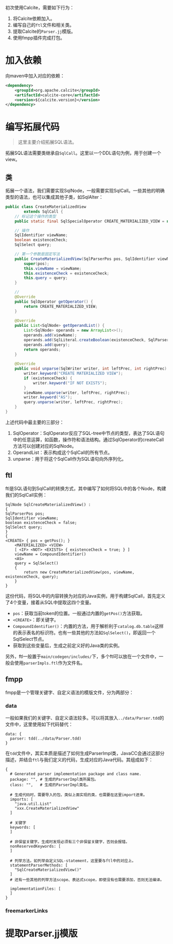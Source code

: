 初次使用Calcite，需要如下行为：
1. 将Calcite依赖加入。
2. 编写自己的`ftl`文件和相关类。
3. 提取Calcite的`Parser.jj`模版。
4. 使用fmpp插件完成打包。

# 加入依赖
向maven中加入对应的依赖：
```xml
<dependency>  
    <groupId>org.apache.calcite</groupId>  
    <artifactId>calcite-core</artifactId>  
    <version>${calcite.version}</version>  
</dependency>
```
# 编写拓展代码
> 这里主要介绍拓展SQL语法。

拓展SQL语法需要类继承自`SqlCall`。这里以一个DDL语句为例，用于创建一个view。
## 类
拓展一个语法，我们需要实现SqlNode，一般需要实现SqlCall。一些其他的明确类型的语法，也可以集成其他子类，如SqlAlter：

```java
public class CreateMaterializedView  
        extends SqlCall {
    // 标记这个操作的类型
    public static final SqlSpecialOperator CREATE_MATERIALIZED_VIEW = new SqlSpecialOperator("CREATE_MATERIALIZED_VIEW", SqlKind.OTHER_DDL);  

    // 操作
    SqlIdentifier viewName;  
    boolean existenceCheck;  
    SqlSelect query;  

	// 第一个参数是固定写法
    public CreateMaterializedView(SqlParserPos pos, SqlIdentifier viewName, boolean existenceCheck, SqlSelect query) {  
        super(pos);  
        this.viewName = viewName;  
        this.existenceCheck = existenceCheck;  
        this.query = query;  
    }  

	// 
    @Override  
    public SqlOperator getOperator() {  
        return CREATE_MATERIALIZED_VIEW;  
    }  
  
    @Override  
    public List<SqlNode> getOperandList() {  
        List<SqlNode> operands = new ArrayList<>();  
        operands.add(viewName);  
        operands.add(SqlLiteral.createBoolean(existenceCheck, SqlParserPos.ZERO));  
        operands.add(query);  
        return operands;  
    }  
  
    @Override  
    public void unparse(SqlWriter writer, int leftPrec, int rightPrec) {  
        writer.keyword("CREATE MATERIALIZED VIEW");  
        if (existenceCheck) {  
            writer.keyword("IF NOT EXISTS");  
        }  
        viewName.unparse(writer, leftPrec, rightPrec);  
        writer.keyword("AS");  
        query.unparse(writer, leftPrec, rightPrec);  
    }  
}
```
上述代码中最主要的三部分：
1. SqlOperator：SqlOperator反应了SQL-tree中节点的类型，表达了SQL语句中的任意运算，如函数，操作符和语法结构。通过SqlOperator的createCall方法可以创建对应的SqlNode。
2. OperandList：表示构成这个SqlCall的所有节点。
3. unparse：用于将这个SqlCall作为SQL语句向外序列化。
## ftl
ftl是SQL语句到SqlCall的转换方式，其中编写了如何将SQL中的各个Node，构建我们的SqlCall实例：
```ftl
SqlNode SqlCreateMaterializedView() :  
{  
SqlParserPos pos;  
SqlIdentifier viewName;  
boolean existenceCheck = false;  
SqlSelect query;  
}  
{  
<CREATE> { pos = getPos(); }  
    <MATERIALIZED> <VIEW>  
    [ <IF> <NOT> <EXISTS> { existenceCheck = true; } ]  
    viewName = CompoundIdentifier()  
    <AS>  
    query = SqlSelect()  
    {  
        return new CreateMaterializedView(pos, viewName, existenceCheck, query);  
    }  
}
```
这份代码，将SQL中的内容转换为对应的Java实例，用于构建SqlCall，首先定义了4个变量，接着从SQL中提取这四个变量。
- `pos`：获取当前token的位置。一般通过内置的`getPos()`方法获取。
- `<CREATE>`：即关键字。
- `CompoundIdentifier()`：内置的方法，用于解析利于`catalog.db.table`这样的表示表名的标识符。也有一些其他的方法如`SqlSelect()`，即返回一个SqlSelect节点。
- 获取到这些变量后，生成之前定义好的Java类的实例。

另外，ftl一般置于`main/codegen/includes/`下，多个ftl可以放在一个文件中，一般会使用`parserImpls.ftl`作为文件名。
## fmpp
fmpp是一个管理关键字、自定义语法的模版文件，分为两部分：
### data
一般如果我们的关键字、自定义语法较多。可以将其放入`../data/Parser.tdd`的文件中，这里使用如下代码替代：
```
data: {
  parser: tdd(../data/Parser.tdd)
}
```

在`tdd`文件中，其实本质是描述了如何生成ParserImpl类，JavaCC会通过这部分描述，并结合`ftl`与我们定义的代码，生成对应的Java代码。其组成如下：
```
{
  # Generated parser implementation package and class name.
  package: "", # 生成的ParserImpl类所属包。
  class: "",   # 生成的ParserImpl类名。
  
  # 生成代码时，需要导入的包，类似上面实现的类，也需要在这里import进来。
  imports: [
    "java.util.List"
    "xxx.CreateMaterializedView"
  ]

  # 关键字
  keywords: [
  ]

  # 非保留关键字。生成时发现必须有三个非保留关键字，否则会报错。
  nonReservedKeywords: [
  ]

  # 列举方法。如列举自定义SQL-statement，这里要与ftl中的对应上。
  statementParserMethods: [
    "SqlCreateMaterializedView()"
  ]
  # 还有一些其他的列举方法scope、表达式scope，即使没有也需要添加，否则无法编译。

  implementationFiles: [
  ]
}
```
### freemarkerLinks

# 提取Parser.jj模版